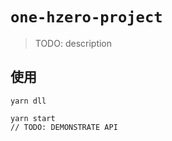 `one-hzero-project`
===
> TODO: description
## 使用
```
yarn dll

yarn start
// TODO: DEMONSTRATE API
```